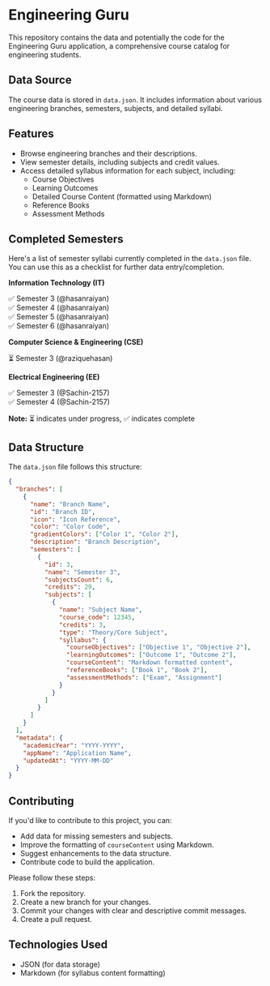 
# Engineering Guru

This repository contains the data and potentially the code for the Engineering Guru application, a comprehensive course catalog for engineering students.  

## Data Source  

The course data is stored in `data.json`. It includes information about various engineering branches, semesters, subjects, and detailed syllabi.  

## Features  

*   Browse engineering branches and their descriptions.  
*   View semester details, including subjects and credit values.  
*   Access detailed syllabus information for each subject, including:  
    *   Course Objectives  
    *   Learning Outcomes  
    *   Detailed Course Content (formatted using Markdown)  
    *   Reference Books  
    *   Assessment Methods  

## Completed Semesters  

Here's a list of semester syllabi currently completed in the `data.json` file. You can use this as a checklist for further data entry/completion.  

**Information Technology (IT)**  

✅ Semester 3 (@hasanraiyan)  
✅ Semester 4 (@hasanraiyan)  
✅ Semester 5 (@hasanraiyan)  
✅ Semester 6 (@hasanraiyan)  


**Computer Science & Engineering (CSE)**  

⏳ Semester 3 (@raziquehasan)  

**Electrical Engineering (EE)**  

✅ Semester 3 (@Sachin-2157)  
✅ Semester 4 (@Sachin-2157)  

**Note:** ⏳ indicates under progress, ✅ indicates complete  

## Data Structure  

The `data.json` file follows this structure:  

```json
{
  "branches": [
    {
      "name": "Branch Name",
      "id": "Branch ID",
      "icon": "Icon Reference",
      "color": "Color Code",
      "gradientColors": ["Color 1", "Color 2"],
      "description": "Branch Description",
      "semesters": [
        {
          "id": 3,
          "name": "Semester 3",
          "subjectsCount": 6,
          "credits": 29,
          "subjects": [
            {
              "name": "Subject Name",
              "course_code": 12345,
              "credits": 3,
              "type": "Theory/Core Subject",
              "syllabus": {
                "courseObjectives": ["Objective 1", "Objective 2"],
                "learningOutcomes": ["Outcome 1", "Outcome 2"],
                "courseContent": "Markdown formatted content",
                "referenceBooks": ["Book 1", "Book 2"],
                "assessmentMethods": ["Exam", "Assignment"]
              }
            }
          ]
        }
      ]
    }
  ],
  "metadata": {
    "academicYear": "YYYY-YYYY",
    "appName": "Application Name",
    "updatedAt": "YYYY-MM-DD"
  }
}
```  

## Contributing  

If you'd like to contribute to this project, you can:  

*   Add data for missing semesters and subjects.  
*   Improve the formatting of `courseContent` using Markdown.  
*   Suggest enhancements to the data structure.  
*   Contribute code to build the application.  

Please follow these steps:  

1.  Fork the repository.  
2.  Create a new branch for your changes.  
3.  Commit your changes with clear and descriptive commit messages.  
4.  Create a pull request.  

## Technologies Used  

*   JSON (for data storage)  
*   Markdown (for syllabus content formatting)  


